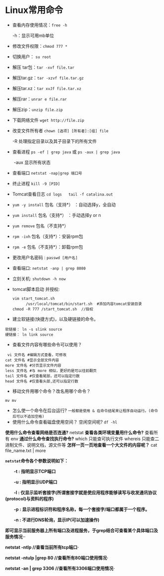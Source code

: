 # Linux常用命令

- 查看内存使用情况：`free -h`

  -h：显示可用mb单位

- 修改文件权限：`chmod 777 *`

- 切换用户： `su root`

- 解压 tar包：`tar -xvf file.tar`

- 解压tar.gz：`tar -xzvf file.tar.gz`

- 解压tar.xz：`tar xvJf file.tar.xz`

- 解压rar：`unrar e file.rar`

- 解压zip：`unzip file.zip`

- 下载网络文件 `wget http://file.zip`

- 改变文件所有者 `chown [选项] [所有者]:[组] file`

  -R 处理指定目录以及其子目录下的所有文件

- 查看进程  `ps -ef | grep java` 或 `ps -aux | grep java`

　　-aux 显示所有状态

- 查看端口 `netstat -nap|grep 端口号`

- 终止进程 `kill -9 [PID]`

- Tomcat查看日志 `cd logs   tail -f catalina.out`

- `yum -y install` 包名（支持*） ：自动选择y，全自动

- `yum install` 包名（支持*） ：手动选择y or n

- `yum remove` 包名（不支持*）

- `rpm -ivh` 包名（支持*）：安装rpm包

- `rpm -e` 包名（不支持*）：卸载rpm包

- 更改用户名密码 : `passwd [用户名]`

- 查看端口: ` netstat -anp | grep 8080 `

- 立刻关机: `shutdown -h now`

- tomcat脚本启动 并授权:

  ```
  vim start_tomcat.sh 
  		/usr/local/tomcat/bin/start.sh  #添加内容tomcat安装目录
  chmod -R 777 /start_tomcat.sh  //授权
  ```

- 建立软链接(快捷方式)，以及硬链接的命令。
```
软链接： ln -s slink source
硬链接： ln link source
```
- 查看文件内容有哪些命令可以使用？
```
 vi 文件名 #编辑方式查看，可修改
cat 文件名 #显示全部文件内容
more 文件名 #分页显示文件内容
less 文件名 #与 more 相似，更好的是可以往前翻页
tail 文件名 #仅查看尾部，还可以指定行数
head 文件名 #仅查看头部,还可以指定行数
```
- 移动文件用哪个命令？改名用哪个命令？
```
mv mv
```
- 怎么使一个命令在后台运行?
` 一般都是使用 & 在命令结尾来让程序自动运行。(命令后可以不追加空格) `
- 使用什么命令查看磁盘使用空间？ 空闲空间呢?
`df -hl`

**使用什么命令查看网络是否连通?**
netstat
**查看各类环境变量用什么命令?**
查看所有 env
**通过什么命令查找执行命令?**
which 只能查可执行文件
whereis 只能查二进制文件、说明文档，源文件等
**怎样一页一页地查看一个大文件的内容呢？**
cat file_name.txt | more

**`netstat`命令各个参数说明如下：**

　　**-t : 指明显示TCP端口**

　　**-u : 指明显示UDP端口**

　　**-l : 仅显示监听套接字(所谓套接字就是使应用程序能够读写与收发通讯协议(protocol)与资料的程序)**

　　**-p : 显示进程标识符和程序名称，每一个套接字/端口都属于一个程序。**

　　**-n : 不进行DNS轮询，显示IP(可以加速操作)**

**即可显示当前服务器上所有端口及进程服务，于grep结合可查看某个具体端口及服务情况··**

**netstat -ntlp   //查看当前所有tcp端口·**

**netstat -ntulp |grep 80   //查看所有80端口使用情况·**

**netstat -an | grep 3306   //查看所有3306端口使用情况·**